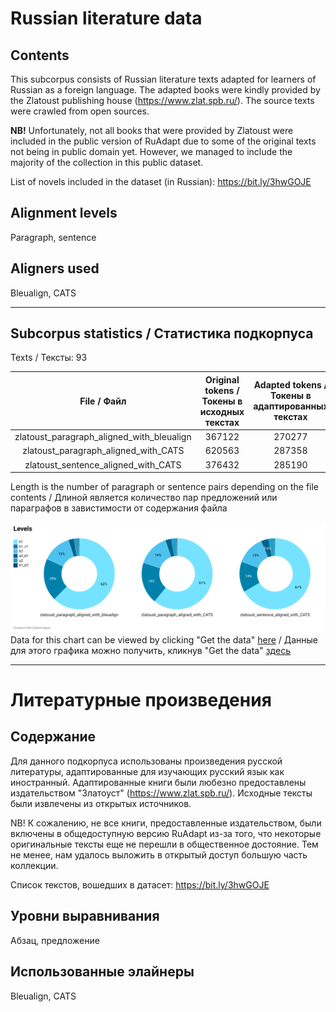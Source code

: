 # Russian literature data

## Contents

This subcorpus consists of Russian literature texts adapted for learners of Russian as a foreign language. The adapted books were kindly provided by the Zlatoust publishing house (https://www.zlat.spb.ru/). The source texts were crawled from open sources.  

**NB!** Unfortunately, not all books that were provided by Zlatoust were included in the public version of RuAdapt due to some of the original texts not being in public domain yet. However, we managed to include the majority of the collection in this public dataset.  

List of novels included in the dataset (in Russian): https://bit.ly/3hwGOJE

## Alignment levels

Paragraph, sentence

## Aligners used  

Bleualign, CATS

--------

## Subcorpus statistics / Статистика подкорпуса

Texts / Тексты: 93

|                File / Файл                | Original tokens /  Токены в исходных текстах | Adapted tokens /  Токены в адаптированных текстах | Length / Длина |
|:-----------------------------------------:|:--------------------------------------------:|:-------------------------------------------------:|----------------|
| zlatoust_paragraph_aligned_with_bleualign | 367122                                       | 270277                                            | 5966           |
| zlatoust_paragraph_aligned_with_CATS      | 620563                                       | 287358                                            | 7614           |
| zlatoust_sentence_aligned_with_CATS       | 376432                                       | 285190                                            | 24232          |

Length is the number of paragraph or sentence pairs depending on the file contents / Длиной является количество пар предложений или параграфов в завистимости от содержания файла

![](https://raw.githubusercontent.com/Digital-Pushkin-Lab/RuAdapt/main/Adapted_literature/levels.png)
Data for this chart can be viewed by clicking "Get the data" [here](https://datawrapper.dwcdn.net/5XFKK/2/) / Данные для этого графика можно получить, кликнув "Get the data" [здесь](https://datawrapper.dwcdn.net/5XFKK/2/)  

---------


# Литературные произведения

## Содержание

Для данного подкорпуса использованы произведения русской литературы, адаптированные для изучающих русский язык как иностранный. Адаптированные книги были любезно предоставлены издательством "Златоуст" (https://www.zlat.spb.ru/). Исходные тексты были извлечены из открытых источников.

NB! К сожалению, не все книги, предоставленные издательством, были включены в общедоступную версию RuAdapt из-за того, что некоторые оригинальные тексты еще не перешли в общественное достояние. Тем не менее, нам удалось выложить в открытый доступ большую часть коллекции.

Список текстов, вошедших в датасет: https://bit.ly/3hwGOJE

## Уровни выравнивания

Абзац, предложение

## Использованные элайнеры  

Bleualign, CATS

